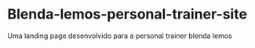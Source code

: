 # Blenda-lemos-personal-trainer-site
Uma landing page desenvolvido para a personal trainer blenda lemos 
